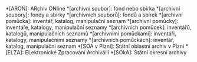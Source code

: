 
*[ARON]: ARchiv ONline
*[archivní soubor]: fond nebo sbírka
*[archivní soubory]: fondy a sbírky
*[archivních souborů]: fondů a sbírek
*[archivní pomůcka]: inventář, katalog, manipulační seznam
*[archivní pomůcky]: inventáře, katalogy, manipulační seznamy
*[archivních pomůcek]: inventářů, katalogů, manipulačních seznamů
*[archivními pomůckami]: inventáři, katalogy, manipulačními seznamy
*[archivních pomůckách]: inventář, katalog, manipulačni seznam
*[SOA v Plzni]: Státní oblastní archiv v Plzni
*[ELZA]: ELektronické Zpracování Archiválií
*[SOkA]: Státní okresní archivy

